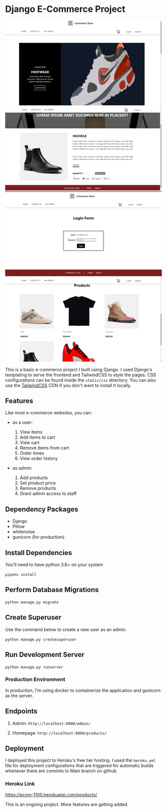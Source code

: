# Django E-Commerce Project

![Landing Page](static/Readme/home.png?raw=true "Optional Title")
![Product Detail](static/Readme/detailView.png?raw=true "Optional Title")
![Product Detail](static/Readme/login.png?raw=true "Optional Title")
![Product Detail](static/Readme/products.png?raw=true "Optional Title")

This is a basic e-commerce project I built using Django. I used Django's templating to serve the frontend and TailwindCSS to style the pages. CSS configurations can be found inside the `static/css` directory. You can also use the [TailwindCSS](https://tailwindcss.com/docs/installation) CDN if you don't want to install it locally.

## Features

Like most e-commerce websites, you can:
  - as a user:
    1. View items 
    2. Add items to cart
    3. View cart
    4. Remove items from cart
    5. Order itmes
    6. View order history

  - as admin:
    1. Add products
    2. Set product price
    3. Remove products
    4. Grant admin access to staff

## Dependency Packages
 - Django
 - Pillow 
 - whitenoise 
 - gunicorn (for production)

## Install Dependencies
You'll need to have python 3.6+ on your system 

`pipenv install`

## Perform Database Migrations

`python manage.py migrate`

## Create Superuser
Use the command below to create a new user as an admin.

`python manage.py createsuperuser`

## Run Development Server
`python manage.py runserver`

### Production Environment
In production, I'm using docker to containerize the application and gunicorn as the server.

## Endpoints
1. Admin: `http://localhost:8000/admin/`

2. Homepage:  `http://localhost:8000/products/`


## Deployment
I deployed this project to Heroku's free tier hosting. I used the `heroku.yml` file for deployment configurations that are triggered for automatic builds whenever there are commits to Main branch on github.

### Heroku Link
https://ecom-1100.herokuapp.com/products/

This is an ongoing project. More features are getting added. 
